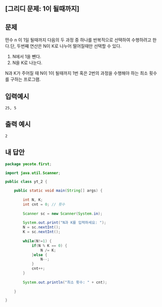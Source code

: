## [그리디 문제: 1이 될때까지]



## 문제

떤수 n 이 1일 될때까지 다음의 두 과정 중 하나를 반복적으로 선택하여 수행하려고 한다.단, 두번쨰 연산은 N이 K로 나누어 떨어질때만 선택할 수 있다.

1. N에서 1을 뺀다.
2. N을 K로 나눈다.

N과 K가 주어질 때 N이 1이 될때까지 1번 혹은 2번의 과정을 수행해야 하는 최소 횟수를 구하는 프로그램.



## 입력예시

```
25, 5
```



## 출력 예시

```
2
```



## 내 답안

```java
package yecote.first;

import java.util.Scanner;

public class yt_2 {

	public static void main(String[] args) {
		
		int N, K;
		int cnt = 0; // 횟수
		
		Scanner sc = new Scanner(System.in);
		
		System.out.print("N과 K를 입력하세요: ");
		N = sc.nextInt();
		K = sc.nextInt();
		
		while(N!=1) {
			if(N % K == 0) {
				N /= K;
			}else {
				N--;
			}
			cnt++;
		}
		
		System.out.println("최소 횟수: " + cnt);
		
	}

}

```

